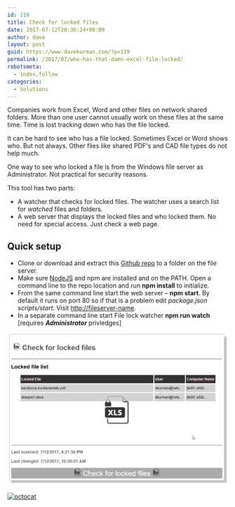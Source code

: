 ```yaml
---
id: 119
title: Check for locked files
date: 2017-07-12T20:36:24+00:00
author: dave
layout: post
guid: https://www.davekurman.com/?p=119
permalink: /2017/07/who-has-that-damn-excel-file-locked/
robotsmeta:
  - index,follow
categories:
  - Solutions
---
```

Companies work from Excel, Word and other files on network shared folders. More than one user cannot usually work on these files at the same time. Time is lost tracking down who has the file locked.

It can be hard to see who has a file locked. Sometimes Excel or Word shows who. But not always. Other files like shared PDF's and CAD file types do not help much.

One way to see who locked a file is from the Windows file server as Administrator. Not practical for security reasons.

This tool has two parts:

* A watcher that checks for locked files. The watcher uses a search list for _watched_ files and folders.
* A web server that displays the locked files and who locked them. No need for special access. Just check a web page.

## Quick setup

* Clone or download and extract this [Github repo](https://github.com/p7th0n/check_for_locked_files) to a folder on the file server.
* Make sure [NodeJS](https://nodejs.org/en/) and npm are installed and on the PATH. Open a command line to the repo location and run **npm install** to initialize.
* From the same command line start the web server &#8211; **npm start**. By default it runs on port 80 so if that is a problem edit _package.json_ _scripts/start_. Visit [http://fileserver-name](http://fileserver-name/).
* In a separate command line start File lock watcher **npm run watch** [requires _**Administrator**_ privledges]

![screenshot](https://github.com/p7th0n/check_for_locked_files/raw/master/wwwroot/assets/img/check-lock-files-screenshot.png)

[![octocat](https://github.com/favicon.ico)](https://github.com/p7th0n/check_for_locked_files)
